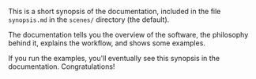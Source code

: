 This is a short synopsis of the documentation, included in the file `synopsis.md` in the `scenes/` directory (the default).

The documentation tells you the overview of the software, the philosophy behind it, explains the workflow, and shows some examples.

If you run the examples, you'll eventually see this synopsis in the documentation. Congratulations!
